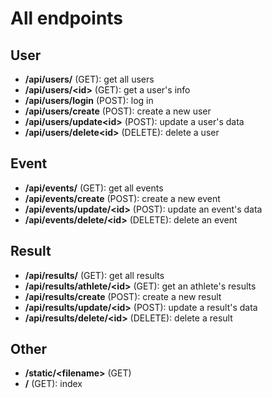 # All endpoints

## User

- **/api/users/** (GET): get all users
- **/api/users/\<id>** (GET): get a user's info
- **/api/users/login** (POST): log in
- **/api/users/create** (POST): create a new user
- **/api/users/update\<id>** (POST): update a user's data
- **/api/users/delete\<id>** (DELETE): delete a user

## Event

- **/api/events/** (GET): get all events
- **/api/events/create** (POST): create a new event
- **/api/events/update/\<id>** (POST): update an event's data
- **/api/events/delete/\<id>** (DELETE): delete an event

## Result

- **/api/results/** (GET): get all results
- **/api/results/athlete/\<id>** (GET): get an athlete's results
- **/api/results/create** (POST): create a new result
- **/api/results/update/\<id>** (POST): update a result's data
- **/api/results/delete/\<id>** (DELETE): delete a result

## Other

- **/static/\<filename>** (GET)
- **/** (GET): index